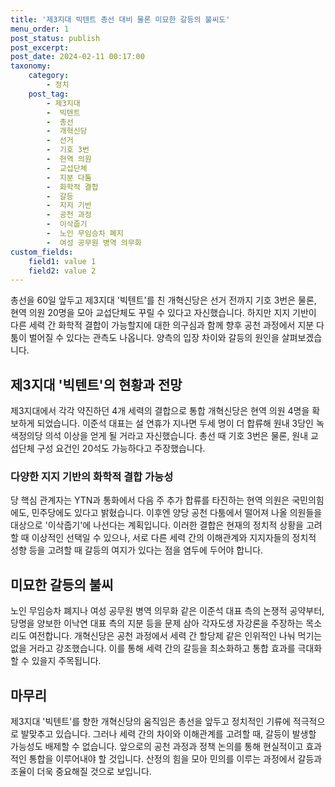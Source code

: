 ```yaml
---
title: '제3지대 빅텐트 총선 대비 물론 미묘한 갈등의 불씨도'
menu_order: 1
post_status: publish
post_excerpt: 
post_date: 2024-02-11 00:17:00
taxonomy:
    category:
        - 정치
    post_tag:
        - 제3지대
        -  빅텐트
        -  총선
        -  개혁신당
        -  선거
        -  기호 3번
        -  현역 의원
        -  교섭단체
        -  지분 다툼
        -  화학적 결합
        -  갈등
        -  지지 기반
        -  공천 과정
        -  이삭줍기
        -  노인 무임승차 폐지
        -  여성 공무원 병역 의무화
custom_fields:
    field1: value 1
    field2: value 2
---
```


총선을 60일 앞두고 제3지대 '빅텐트'를 친 개혁신당은 선거 전까지 기호 3번은 물론, 현역 의원 20명을 모아 교섭단체도 꾸릴 수 있다고 자신했습니다. 하지만 지지 기반이 다른 세력 간 화학적 결합이 가능할지에 대한 의구심과 함께 향후 공천 과정에서 지분 다툼이 벌어질 수 있다는 관측도 나옵니다. 양측의 입장 차이와 갈등의 원인을 살펴보겠습니다.
## 제3지대 '빅텐트'의 현황과 전망
제3지대에서 각각 약진하던 4개 세력의 결합으로 통합 개혁신당은 현역 의원 4명을 확보하게 되었습니다. 이준석 대표는 설 연휴가 지나면 두세 명이 더 합류해 원내 3당인 녹색정의당 의석 이상을 얻게 될 거라고 자신했습니다. 총선 때 기호 3번은 물론, 원내 교섭단체 구성 요건인 20석도 가능하다고 주장했습니다.
### 다양한 지지 기반의 화학적 결합 가능성
당 핵심 관계자는 YTN과 통화에서 다음 주 추가 합류를 타진하는 현역 의원은 국민의힘에도, 민주당에도 있다고 밝혔습니다. 이후엔 양당 공천 다툼에서 떨어져 나올 의원들을 대상으로 '이삭줍기'에 나선다는 계획입니다. 이러한 결합은 현재의 정치적 상황을 고려할 때 이상적인 선택일 수 있으나, 서로 다른 세력 간의 이해관계와 지지자들의 정치적 성향 등을 고려할 때 갈등의 여지가 있다는 점을 염두에 두어야 합니다.
## 미묘한 갈등의 불씨
노인 무임승차 폐지나 여성 공무원 병역 의무화 같은 이준석 대표 측의 논쟁적 공약부터, 당명을 양보한 이낙연 대표 측의 지분 등을 문제 삼아 각자도생 자강론을 주장하는 목소리도 여전합니다. 개혁신당은 공천 과정에서 세력 간 할당제 같은 인위적인 나눠 먹기는 없을 거라고 강조했습니다. 이를 통해 세력 간의 갈등을 최소화하고 통합 효과를 극대화할 수 있을지 주목됩니다.
## 마무리
제3지대 '빅텐트'를 향한 개혁신당의 움직임은 총선을 앞두고 정치적인 기류에 적극적으로 발맞추고 있습니다. 그러나 세력 간의 차이와 이해관계를 고려할 때, 갈등이 발생할 가능성도 배제할 수 없습니다. 앞으로의 공천 과정과 정책 논의를 통해 현실적이고 효과적인 통합을 이루어내야 할 것입니다. 산정의 힘을 모아 민의를 이루는 과정에서 갈등과 조율이 더욱 중요해질 것으로 보입니다.
